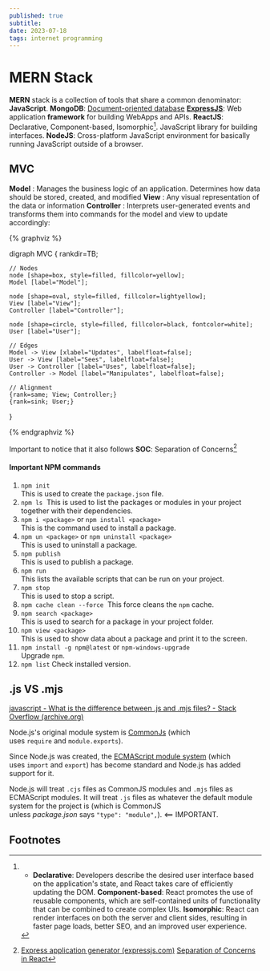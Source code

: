 ```yaml
---
published: true
subtitle:
date: 2023-07-18
tags: internet programming
---
```


# MERN Stack

**MERN** stack is a collection of tools that share a common denominator: **JavaScript**.
**MongoDB**: [Document-oriented database](https://en.wikipedia.org/wiki/Document-oriented_database)
**[ExpressJS](https://en.wikipedia.org/wiki/Express.js)**: Web application **framework** for building WebApps and APIs.
**ReactJS**: Declarative, Component-based, Isomorphic[^1]. JavaScript library for building interfaces.
**NodeJS**: Cross-platform JavaScript environment for basically running JavaScript outside of a browser.

## MVC

**Model** : Manages the business logic of an application. Determines how data should be stored, created, and modified
**View** : Any visual representation of the data or information
**Controller** : Interprets user-generated events and transforms them into commands for the model and view to update accordingly:

{% graphviz %}

digraph MVC {
    rankdir=TB;
    
    // Nodes
    node [shape=box, style=filled, fillcolor=yellow];
    Model [label="Model"];
    
    node [shape=oval, style=filled, fillcolor=lightyellow];
    View [label="View"];
    Controller [label="Controller"];
    
    node [shape=circle, style=filled, fillcolor=black, fontcolor=white];
    User [label="User"];
    
    // Edges
    Model -> View [xlabel="Updates", labelfloat=false];
    User -> View [label="Sees", labelfloat=false];
    User -> Controller [label="Uses", labelfloat=false];
    Controller -> Model [label="Manipulates", labelfloat=false];
    
    // Alignment
    {rank=same; View; Controller;}
    {rank=sink; User;}
}

{% endgraphviz %}

Important to notice that it also follows **SOC**: Separation of Concerns[^2]



#### Important NPM commands

1. `npm init`  
    This is used to create the `package.json` file.
2. `npm ls` 
	This is used to list the packages or modules in your project together with their dependencies.
3. `npm i <package>` or `npm install <package>`  
    This is the command used to install a package.
4. `npm un <package>` or `npm uninstall <package>`  
    This is used to uninstall a package.
5. `npm publish`  
    This is used to publish a package.
6. `npm run`  
    This lists the available scripts that can be run on your project.
7. `npm stop`  
    This is used to stop a script.
8. `npm cache clean --force` 
	This force cleans the `npm` cache.
9. `npm search <package>`  
    This is used to search for a package in your project folder.
10. `npm view <package>`  
    This is used to show data about a package and print it to the screen.
11. `npm install -g npm@latest` or `npm-windows-upgrade`  
    Upgrade `npm`.
12. ```npm list```
    Check installed version.

## .js VS .mjs


[javascript - What is the difference between .js and .mjs files? - Stack Overflow (archive.org)](https://web.archive.org/web/20230126081858/https://stackoverflow.com/questions/57492546/what-is-the-difference-between-js-and-mjs-files)

Node.js's original module system is [CommonJs](https://web.archive.org/web/20230126081858/https://nodejs.org/docs/latest/api/modules.html) (which uses `require` and `module.exports`).

Since Node.js was created, the [ECMAScript module system](https://web.archive.org/web/20230126081858/https://nodejs.org/docs/latest/api/esm.html) (which uses `import` and `export`) has become standard and Node.js has added support for it.

Node.js will treat `.cjs` files as CommonJS modules and `.mjs` files as ECMAScript modules. It will treat `.js` files as whatever the default module system for the project is (which is CommonJS unless _package.json_ says `"type": "module",`). <== IMPORTANT.

## Footnotes

[^1]: - **Declarative**: Developers describe the desired user interface based on the application's state, and React takes care of efficiently updating the DOM.
	**Component-based**: React promotes the use of reusable components, which are self-contained units of functionality that can be combined to create complex UIs.
	**Isomorphic**: React can render interfaces on both the server and client sides, resulting in faster page loads, better SEO, and an improved user experience.
[^2]: [Express application generator (expressjs.com)](https://expressjs.com/en/starter/generator.html)
	[Separation of Concerns in React](https://alialhaddad.medium.com/separation-of-concerns-in-react-d4f74aaf3800)